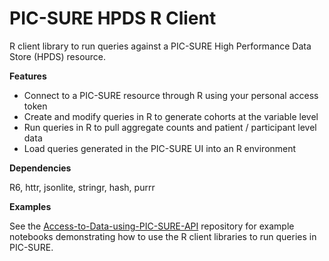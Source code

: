 # PIC-SURE HPDS R Client

R client library to run queries against a PIC-SURE High Performance Data Store (HPDS) resource.

**Features**

- Connect to a PIC-SURE resource through R using your personal access token
- Create and modify queries in R to generate cohorts at the variable level
- Run queries in R to pull aggregate counts and patient / participant level data
- Load queries generated in the PIC-SURE UI into an R environment

**Dependencies**

R6, httr, jsonlite, stringr, hash, purrr

**Examples**

See the [Access-to-Data-using-PIC-SURE-API](https://github.com/hms-dbmi/Access-to-Data-using-PIC-SURE-API) repository for example notebooks demonstrating how to use the R client libraries to run queries in PIC-SURE.
